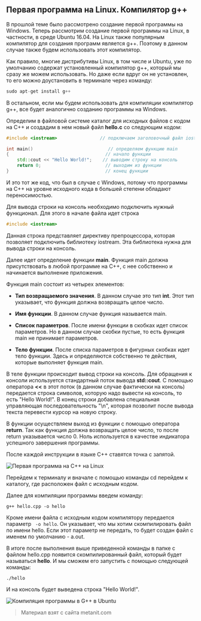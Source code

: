 ## Первая программа на Linux. Компилятор g++

В прошлой теме было рассмотрено создание первой программы на Windows. Теперь рассмотрим создание первой программы на Linux, в частности, в среде Ubuntu 16.04. На Linux также популярным компилятор для создания программ является g++. Поэтому в данном случае также будем использовать этот компилятор.

Как правило, многие дистрибутивы Linux, в том числе и Ubuntu, уже по умолчанию содержат установленный компилятор g++, который мы сразу же можем использовать. Но даже если вдруг он не установлен, то его можно доустановить в терминале через команду:

```cpp
sudo apt-get install g++
```

В остальном, если мы будем использовать для компиляции компилятор g++, все будет аналогично созданию программы на Windows.

Определим в файловой системе каталог для исходных файлов с кодом на С++ и создадим в нем новый файл **hello.c** со следующим кодом:

```cpp
#include <iostream>                // подключаем заголовочный файл iostream

int main()                            // определяем функцию main
{                                    // начало функции
    std::cout << "Hello World!";    // выводим строку на консоль
    return 0;                        // выходим из функции
}                                    // конец функции
```

И это тот же код, что был в случае с Windows, потому что программы на С++ на уровне исходного кода в большей степени обладают переносимостью.

Для вывода строки на консоль необходимо подключить нужный функционал. Для этого в начале файла идет строка

```cpp
#include <iostream>
```

Данная строка представляет директиву препроцессора, которая позволяет подключить библиотеку iostream. Эта библиотека нужна для вывода строки на консоль.

Далее идет определение функции **main**. Функция main должна присутствовать в любой программе на С++, с нее собственно и начинается выполнение приложения.

Функция main состоит из четырех элементов:

- **Тип возвращаемого значения**. В данном случае это тип **int**. Этот тип указывает, что функция должна 
возвращать целое число.

- **Имя функции**. В данном случае функция называется main.

- **Список параметров**. После имени функции в скобках идет список параметров. Но в данном случае скобки пустые, то есть 
функция main не принимает параметров.

- **Тело функции**. После списка параметров в фигурных скобках идет тело функции. Здесь и определяются собственно те 
действия, которые выполняет функция main.

В теле функции происходит вывод строки на консоль. Для обращения к консоли используется стандартный поток вывода **std::cout**. С помощью оператора **<<** в этот поток (в данном случае фактически на консоль) передается строка символов, которую надо вывести на консоль, то есть "Hello World!". В конец строки добавлена специальная управляющая последовательность "\n", которая позволит после вывода текста перевести курсор на новую строку.

В функции осуществляем выход из функции с помощью оператора **return**. Так как функция должна возвращать целое число, то после return указывается число 0. Ноль используется в качестве индикатора успешного завершения программы.

После каждой инструкции в языке C++ ставятся точка с запятой.

![Первая программа на C++ на Linux](https://metanit.com/cpp/tutorial/pics/ubuntu1.png)

Перейдем к терминалу и вначале с помощью команды cd перейдем к каталогу, где расположен файл с исходным кодом.

Далее для компиляции программы введем команду:

```
g++ hello.cpp -o hello
```

Кроме имени файла с исходным кодом компилятору передается параметр ` -o hello`. Он указывает, что мы хотим скомпилировать файл по имени hello. Если этот параметр не передать, то будет создан файл с именем по умолчанию - a.out.

В итоге после выполнения выше приведенной команды в папке с файлом hello.cpp появится скомпилированный файл, который будет называться **hello**. И мы сможем его запустить с помощью следующей команды:

```
./hello
```

И на консоль будет выведена строка "Hello World!".

![Компиляция программы в G++ в Ubuntu](https://metanit.com/cpp/tutorial/pics/ubuntu2.png)


> Материал взят с сайта metanit.com